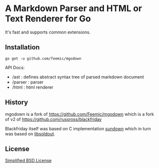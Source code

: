 # A Markdown Parser and HTML or Text Renderer for Go

It's fast and supports common extensions.

## Installation

    go get -u github.com/feemic/mgodown

API Docs:

- /ast : defines abstract syntax tree of parsed markdown document
- /parser : parser
- /html : html renderer


## History

mgodown is a fork of https://github.com/Feemic/mgodown which is a fork of v2 of https://github.com/russross/blackfriday


Blackfriday itself was based on C implementation [sundown](https://github.com/vmg/sundown) which in turn was based on [libsoldout](http://fossil.instinctive.eu/libsoldout/home).

## License

[Simplified BSD License](LICENSE.txt)

